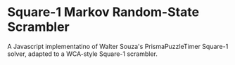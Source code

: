 # Square-1 Markov Random-State Scrambler

A Javascript implementatino of Walter Souza's PrismaPuzzleTimer Square-1 solver, adapted to a WCA-style Square-1 scrambler.